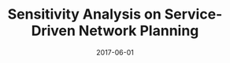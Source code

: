 ---
title: "Sensitivity Analysis on Service-Driven Network Planning"
collection: publications
permalink: /publication/2017-networking
date: 2017-06-01
venue: 'IEEE/ACM Transactions on Networking'
paperurl: '/files/pdf/research/2017Networking.pdf'
code: 'https://doi.org/10.1109/TNET.2016.2633417'
citation: 'P. Di Francesco, F. Malandrino, and L.A. DaSilva.<sup>*</sup> 2017. &quot;Sensitivity Analysis on Service-Driven Network Planning.&quot; <i>IEEE/ACM Transactions on Networking</i> 25(3): 1417 - 1430. doi: 10.1109/TNET.2016.2633417'
---